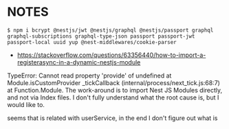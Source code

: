 # NOTES

```shell
$ npm i bcrypt @nestjs/jwt @nestjs/graphql @nestjs/passport graphql graphql-subscriptions graphql-type-json passport passport-jwt passport-local uuid yup @nest-middlewares/cookie-parser
```

- https://stackoverflow.com/questions/63356440/how-to-import-a-registerasync-in-a-dynamic-nestjs-module

TypeError: Cannot read property 'provide' of undefined at Module.isCustomProvider _tickCallback (internal/process/next_tick.js:68:7) at Function.Module. The work-around is to import Nest JS Modules directly, and not via Index files. I don't fully understand what the root cause is, but I would like to.

seems that is related with userService, in the end I don't figure out what is
